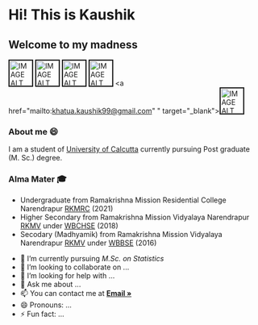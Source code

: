 # Hi! This is Kaushik
## Welcome to my madness


<a href="https://www.linkedin.com/in/kk8537/
" target="_blank"><img src="https://img.icons8.com/color/2x/linkedin-circled--v2.gif" 
alt="IMAGE ALT TEXT HERE" width="45" height="50" border="2" /></a>
<a href="https://www.instagram.com/khatuakk_19/
" target="_blank"><img src="https://camo.githubusercontent.com/c80f9763ed06d4ab9fbcc1a74b8b74cd95e4c7f82d3f1f70233994f236a0faeb/68747470733a2f2f63646e2e6a7364656c6976722e6e65742f6e706d2f73696d706c652d69636f6e734076332f69636f6e732f696e7374616772616d2e737667" 
alt="IMAGE ALT TEXT HERE" width="45" height="50" border="2" /></a>    <a href="https://www.facebook.com/khatuakk.19/
" target="_blank"><img src="https://camo.githubusercontent.com/013ab4b8c0a14af1d626b6106c10a4ca83129f9b89d063db25612dcb88740bc5/68747470733a2f2f63646e2e6a7364656c6976722e6e65742f6e706d2f73696d706c652d69636f6e734076332f69636f6e732f66616365626f6f6b2e737667" 
alt="IMAGE ALT TEXT HERE" width="45" height="50" border="2" /></a>    <a href="https://twitter.com/kaushikkkhatua
" target="_blank"><img src="https://img.icons8.com/color/2x/twitter--v2.gif" 
alt="IMAGE ALT TEXT HERE" width="45" height="50" border="2" /></a>      <a href="mailto:khatua.kaushik99@gmail.com"
" target="_blank"><img src="https://img.icons8.com/color/2x/gmail--v2.gif" 
alt="IMAGE ALT TEXT HERE" width="45" height="50" border="2" /></a>         




### About me 😄
I am a student of [University of Calcutta](https://www.caluniv.ac.in/) currently pursuing Post graduate (M. Sc.) degree. 

### Alma Mater 🎓
* Undergraduate from Ramakrishna Mission Residential College Narendrapur [RKMRC](https://rkmrc.in/) (2021)
* Higher Secondary from Ramakrishna Mission Vidyalaya Narendrapur [RKMV](https://www.rkmvnarendrapur.org/) under [WBCHSE](https://wbchse.nic.in/) (2018)
* Secodary (Madhyamik) from Ramakrishna Mission Vidyalaya Narendrapur [RKMV](https://www.rkmvnarendrapur.org/) under [WBBSE](http://wbbse.org/) (2016)




- 🌱 I’m currently pursuing *M.Sc. on Statistics*
- 👯 I’m looking to collaborate on ...
- 🤔 I’m looking for help with ...
- 💬 Ask me about ...
- 📫 You can contact me at <a href="khatua.kaushik99@gmail.com"><strong>Email »</strong></a>
- 😄 Pronouns: ...
- ⚡ Fun fact: ...

